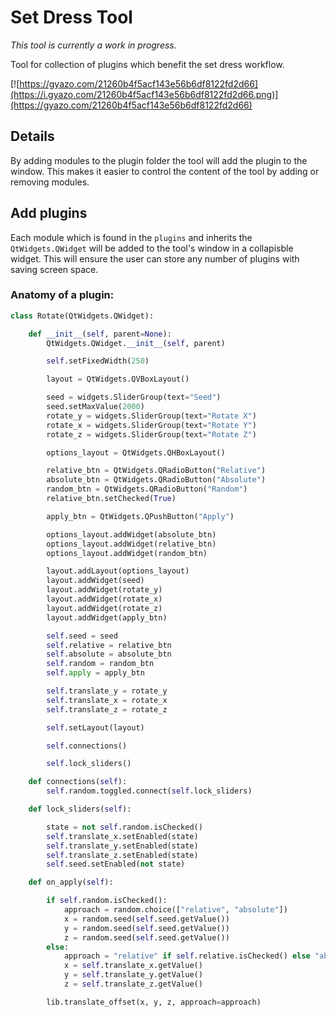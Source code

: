 # Set Dress Tool

_This tool is currently a work in progress._

Tool for collection of plugins which benefit the set dress workflow.

[![https://gyazo.com/21260b4f5acf143e56b6df8122fd2d66](https://i.gyazo.com/21260b4f5acf143e56b6df8122fd2d66.png)](https://gyazo.com/21260b4f5acf143e56b6df8122fd2d66)

## Details
By adding modules to the plugin folder the tool will add the plugin to the window.
This makes it easier to control the content of the tool by adding or removing modules.

## Add plugins
Each module which is found in the `plugins` and inherits the `QtWidgets.QWidget` will be added to the tool's window in a collapisble widget. This will ensure the user can store any number of plugins with saving screen space.

### Anatomy of a plugin:

```python
class Rotate(QtWidgets.QWidget):

    def __init__(self, parent=None):
        QtWidgets.QWidget.__init__(self, parent)

        self.setFixedWidth(250)

        layout = QtWidgets.QVBoxLayout()

        seed = widgets.SliderGroup(text="Seed")
        seed.setMaxValue(2000)
        rotate_y = widgets.SliderGroup(text="Rotate X")
        rotate_x = widgets.SliderGroup(text="Rotate Y")
        rotate_z = widgets.SliderGroup(text="Rotate Z")

        options_layout = QtWidgets.QHBoxLayout()

        relative_btn = QtWidgets.QRadioButton("Relative")
        absolute_btn = QtWidgets.QRadioButton("Absolute")
        random_btn = QtWidgets.QRadioButton("Random")
        relative_btn.setChecked(True)

        apply_btn = QtWidgets.QPushButton("Apply")

        options_layout.addWidget(absolute_btn)
        options_layout.addWidget(relative_btn)
        options_layout.addWidget(random_btn)

        layout.addLayout(options_layout)
        layout.addWidget(seed)
        layout.addWidget(rotate_y)
        layout.addWidget(rotate_x)
        layout.addWidget(rotate_z)
        layout.addWidget(apply_btn)

        self.seed = seed
        self.relative = relative_btn
        self.absolute = absolute_btn
        self.random = random_btn
        self.apply = apply_btn

        self.translate_y = rotate_y
        self.translate_x = rotate_x
        self.translate_z = rotate_z

        self.setLayout(layout)

        self.connections()

        self.lock_sliders()

    def connections(self):
        self.random.toggled.connect(self.lock_sliders)

    def lock_sliders(self):

        state = not self.random.isChecked()
        self.translate_x.setEnabled(state)
        self.translate_y.setEnabled(state)
        self.translate_z.setEnabled(state)
        self.seed.setEnabled(not state)

    def on_apply(self):

        if self.random.isChecked():
            approach = random.choice(["relative", "absolute"])
            x = random.seed(self.seed.getValue())
            y = random.seed(self.seed.getValue())
            z = random.seed(self.seed.getValue())
        else:
            approach = "relative" if self.relative.isChecked() else "absolute"
            x = self.translate_x.getValue()
            y = self.translate_y.getValue()
            z = self.translate_z.getValue()

        lib.translate_offset(x, y, z, approach=approach)

```
